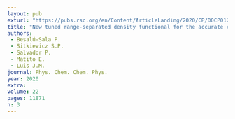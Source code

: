 ```yaml
---
layout: pub
exturl: "https://pubs.rsc.org/en/Content/ArticleLanding/2020/CP/D0CP01291B#!divAbstract"
title: "New tuned range-separated density functional for the accurate calculation of second hyperpolarizabilities"
authors:
 - Besalú-Sala P.
 - Sitkiewicz S.P.
 - Salvador P.
 - Matito E.
 - Luis J.M.
journal: Phys. Chem. Chem. Phys.
year: 2020
extra: 
volume: 22
pages: 11871
n: 3
---
```

